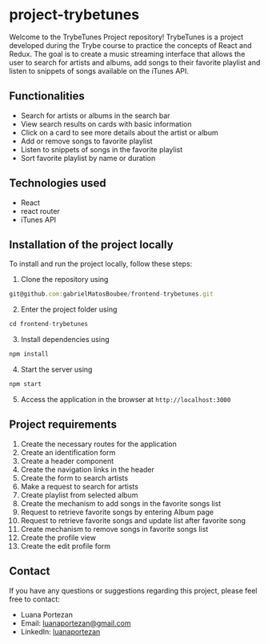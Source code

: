 # project-trybetunes

Welcome to the TrybeTunes Project repository! TrybeTunes is a project developed during the Trybe course to practice the concepts of React and Redux. The goal is to create a music streaming interface that allows the user to search for artists and albums, add songs to their favorite playlist and listen to snippets of songs available on the iTunes API.

## Functionalities

- Search for artists or albums in the search bar
- View search results on cards with basic information
- Click on a card to see more details about the artist or album
- Add or remove songs to favorite playlist
- Listen to snippets of songs in the favorite playlist
- Sort favorite playlist by name or duration

## Technologies used

- React
- react router
- iTunes API

## Installation of the project locally

To install and run the project locally, follow these steps:

1. Clone the repository using

```javascript
git@github.com:gabrielMatosBoubee/frontend-trybetunes.git
```
2. Enter the project folder using

```javascript
cd frontend-trybetunes
```
3. Install dependencies using

```javascript
npm install
```
4. Start the server using

```javascript
npm start
```
5. Access the application in the browser at `http://localhost:3000`

## Project requirements

1. Create the necessary routes for the application
2. Create an identification form
3. Create a header component
4. Create the navigation links in the header
5. Create the form to search artists
6. Make a request to search for artists
7. Create playlist from selected album
8. Create the mechanism to add songs in the favorite songs list
9. Request to retrieve favorite songs by entering Album page
10. Request to retrieve favorite songs and update list after favorite song
11. Create mechanism to remove songs in favorite songs list
12. Create the profile view
13. Create the edit profile form

## Contact

If you have any questions or suggestions regarding this project, please feel free to contact:

- Luana Portezan
- Email: luanaportezan@gmail.com
- LinkedIn: [luanaportezan](https://www.linkedin.com/in/luanaportezan)
